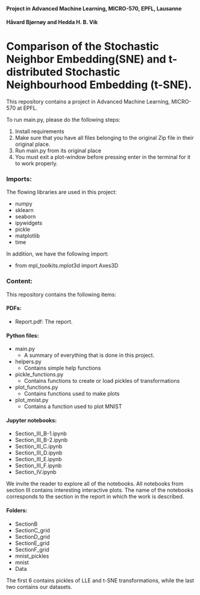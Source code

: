 #### Project in Advanced Machine Learning, MICRO-570, EPFL, Lausanne
#### Håvard Bjørnøy and Hedda H. B. Vik

# Comparison of the Stochastic Neighbor Embedding(SNE) and t-distributed Stochastic Neighbourhood Embedding (t-SNE). 
This repository contains a project in Advanced Machine Learning, MICRO-570 at EPFL. 

To run main.py, please do the following steps: 
1. Install requirements
2. Make sure that you have all files belonging to the original Zip file in their original place. 
3. Run main.py from its original place
4. You must exit a plot-window before pressing enter in the terminal for it to work properly.

### Imports: 
The flowing libraries are used in this project: 
- numpy
- sklearn
- seaborn
- ipywidgets
- pickle
- matplotlib
- time 

In addition, we have the following import: 
- from mpl_toolkits.mplot3d import Axes3D

### Content: 
This repository contains the following items: 
#### PDFs:
- Report.pdf: The report. 
#### Python files: 
- main.py
	* A summary of everything that is done in this project. 
- helpers.py
	* Contains simple help functions
- pickle_functions.py
	* Contains functions to create or load pickles of transformations
- plot_functions.py
	* Contains functions used to make plots
- plot_mnist.py
	* Contains a function used to plot MNIST
	
#### Jupyter notebooks: 
- Section_III_B-1.ipynb
- Section_III_B-2.ipynb
- Section_III_C.ipynb
- Section_III_D.ipynb
- Section_III_E.ipynb
- Section_III_F.ipynb
- Section_IV.ipynb

We invite the reader to explore all of the notebooks. All notebooks from section III contains interesting interactive plots. The name of the notebooks corresponds to the section in the report in which the work is described. 

#### Folders:
- SectionB
- SectionC_grid
- SectionD_grid
- SectionE_grid
- SectionF_grid
- mnist_pickles
- mnist
- Data

The first 6 contains pickles of LLE and t-SNE transformations, while the last two contains our datasets. 
